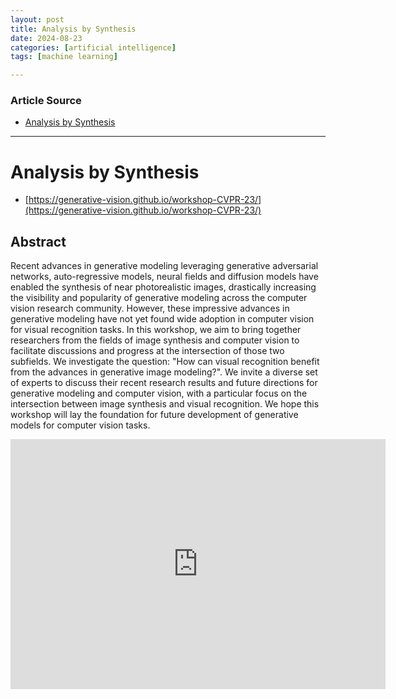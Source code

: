```yaml
---
layout: post
title: Analysis by Synthesis
date: 2024-08-23
categories: [artificial intelligence]
tags: [machine learning]

---
```


### Article Source


* [Analysis by Synthesis](https://www.youtube.com/watch?v=6B4vvj_WuZw&list=PLWqw4ACzC-1WH-fVlpMkD_62TV5juULYf&index=2)

---



# Analysis by Synthesis

* [https://generative-vision.github.io/workshop-CVPR-23/](https://generative-vision.github.io/workshop-CVPR-23/)

## Abstract

Recent advances in generative modeling leveraging generative adversarial networks, auto-regressive models, neural fields and diffusion models have enabled the synthesis of near photorealistic images, drastically increasing the visibility and popularity of generative modeling across the computer vision research community. However, these impressive advances in generative modeling have not yet found wide adoption in computer vision for visual recognition tasks. In this workshop, we aim to bring together researchers from the fields of image synthesis and computer vision to facilitate discussions and progress at the intersection of those two subfields. We investigate the question: "How can visual recognition benefit from the advances in generative image modeling?". We invite a diverse set of experts to discuss their recent research results and future directions for generative modeling and computer vision, with a particular focus on the intersection between image synthesis and visual recognition. We hope this workshop will lay the foundation for future development of generative models for computer vision tasks. 

<iframe width="600" height="400" src="https://www.youtube.com/embed/6B4vvj_WuZw?si=sU0XyfQpubsNxD7K" title="YouTube video player" frameborder="0" allow="accelerometer; autoplay; clipboard-write; encrypted-media; gyroscope; picture-in-picture; web-share" referrerpolicy="strict-origin-when-cross-origin" allowfullscreen></iframe>